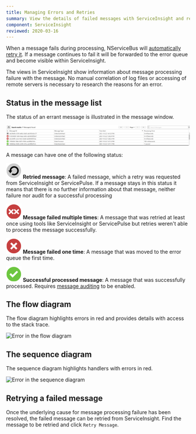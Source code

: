 ```yaml
---
title: Managing Errors and Retries
summary: View the details of failed messages with ServiceInsight and retry them
component: ServiceInsight
reviewed: 2020-03-16
---
```


When a message fails during processing, NServiceBus will [automatically retry it](/nservicebus/recoverability/). If a message continues to fail it will be forwarded to the error queue and become visible within ServiceInsight.

The views in ServiceInsight show information about message processing failure with the message. No manual correlation of log files or accessing of remote servers is necessary to research the reasons for an error.


## Status in the message list

The status of an errant message is illustrated in the message window.

![An error in the message window](images/overview-messagewindowerror.png 'width=500')

A message can have one of the following status:

![Retry icon](images/status-retry-icon.png 'width=20') **Retried message**: A failed message, which a retry was requested from ServiceInsight or ServicePulse. If a message stays in this status it means that there is no further information about that message, neither failure nor audit for a successful processing

![Multiple errors icon](images/status-multiple-error-icon.png 'width=20') **Message failed multiple times**: A message that was retried at least once using tools like ServiceInsight or ServicePulse but retries weren't able to process the message successfully.

![Single error icon](images/status-error-icon.png 'width=20') **Message failed one time**: A message that was moved to the error queue the first time.

![Success icon](images/status-success-icon.png 'width=20') **Successful processed message**: A message that was successfully processed. Requires [message auditing](/nservicebus/operations/auditing.md) to be enabled.

## The flow diagram

The flow diagram highlights errors in red and provides details with access to the stack trace.

![Error in the flow diagram](images/overview-flowdiagramwitherror.png 'width=500')


## The sequence diagram

The sequence diagram highlights handlers with errors in red.

![Error in the sequence diagram](images/overview-sequence-diagram-witherror.png 'width=500')


## Retrying a failed message

Once the underlying cause for message processing failure has been resolved, the failed message can be retried from ServiceInsight. Find the message to be retried and click `Retry Message`.
